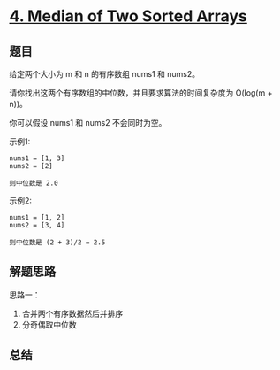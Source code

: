 # [4. Median of Two Sorted Arrays](https://leetcode-cn.com/problems/median-of-two-sorted-arrays/)

## 题目

给定两个大小为 m 和 n 的有序数组 nums1 和 nums2。

请你找出这两个有序数组的中位数，并且要求算法的时间复杂度为 O(log(m + n))。

你可以假设 nums1 和 nums2 不会同时为空。


示例1:

```
nums1 = [1, 3]
nums2 = [2]

则中位数是 2.0
```

示例2:

```
nums1 = [1, 2]
nums2 = [3, 4]

则中位数是 (2 + 3)/2 = 2.5
```


## 解题思路

思路一：

1. 合并两个有序数据然后并排序
2. 分奇偶取中位数


## 总结



